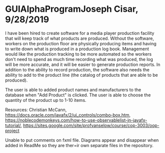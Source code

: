 # GUIAlphaProgramJoseph Cisar, 9/28/2019

I have been hired to create software for a media player production facility that will keep track of what products are produced. 
Without the software, workers on the production floor are physically producing items and having to write down what is produced 
in a production log book. Management would like the production tracking to be more automated so the workers don't need to spend 
as much time recording what was produced, the log will be more accurate, and it will be easier to generate production reports. 
In addition to the ability to record production, the software also needs the ability to add to the product line (the catalog of 
products that are able to be produced).

The user is able to added product names and manufacturers to the database when "Add Product" is clicked. 
The user is able to choose the quantity of the product up to 1-10 items.

Resources: Christian McCann, https://docs.oracle.com/javafx/2/ui_controls/combo-box.htm, 
https://noblecodemonkeys.com/how-to-use-observablelist-in-javafx-tutorial/, 
https://sites.google.com/site/profvanselow/course/cop-3003/oop-project

Unable to put comments on fxml file.
Diagrams appear and disappear when added in ReadMe so they are ther=ir own separate files in the repository. 

